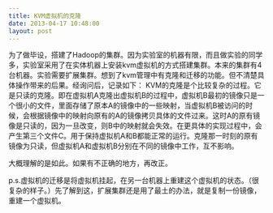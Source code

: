 ```yaml
---
title: KVM虚拟机的克隆
date: 2013-04-17 10:48:00
layout: post
---
```


为了做毕设，搭建了Hadoop的集群。因为实验室的机器有限，而且做实验的同学多，实验室采用了在实体机器上安装kvm虚拟机的方式搭建集群。本来的集群有4台机器。实验需要扩展集群。想到了kvm管理中有克隆和迁移的功能。但不清楚具体操作带来的后果。经询问后，记录如下：
KVM的克隆是个比较复杂的过程。它是只读的克隆。即在虚拟机A克隆出虚拟机B的过程中，虚拟机B最初的镜像只是一个很小的文件，里面存储了原本A的镜像中的一些映射，当虚拟机B被访问的时候，会根据镜像中的映射向原有的A的镜像拷贝具体的文件过来。这时A的原有镜像是只读的，因为一旦改变，则B中的映射就会失效。在更具体的实现过程中，会产生第三个文件C。用于保持虚拟机A和B都能正常的运行。克隆那一时刻的原有镜像为只读，但虚拟机A和虚拟机B分别在不同的镜像中工作，互不影响。

大概理解的是如此。如果有不正确的地方，再改正。

p.s.虚拟机的迁移是将虚拟机挂起，在另一台机器上重建这个虚拟机的状态。（很复杂的样子。）先了解到这，扩展集群还是用了最土的办法，就是复制一份镜像，重建一个虚拟机。

